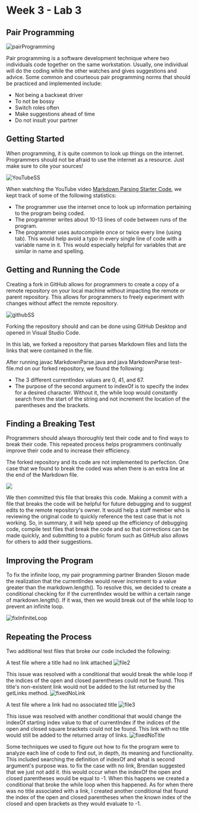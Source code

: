 # Week 3 - Lab 3

## Pair Programming

![pairProgramming](lab3Screenshots/pairProgramming.jpeg)

Pair programming is a software development technique where two individuals code together on the same workstation. Usually, one individual will do the coding while the other watches and gives suggestions and advice. Some common and courteous pair programming norms that should be practiced and implemented include:

- Not being a backseat driver
- To not be bossy
- Switch roles often
- Make suggestions ahead of time
- Do not insult your partner


## Getting Started
When programming, it is quite common to look up things on the internet. Programmers should not be afraid to use the internet as a resource. Just make sure to cite your sources! 

![YouTubeSS](lab3Screenshots/YouTubeSS.png)

When watching the YouTube video [Markdown Parsing Starter Code](https://www.youtube.com/watch?v=k67e-Icw4ug), we kept track of some of the following statistics:

- The programmer use the internet once to look up information pertaining to the program being coded.
- The programmer writes about 10-13 lines of code between runs of the program.
- The programmer uses autocomplete once or twice every line (using tab). This would help avoid a typo in every single line of code with a variable name in it. This would especially helpful for variables that are similar in name and spelling.

## Getting and Running the Code

Creating a fork in GitHub allows for programmers to create a copy of a remote repository on your local machine without impacting the remote or parent repository. This allows for programmers to freely experiment with changes without affect the remote repository. 

![githubSS](lab3Screenshots/githubSS.png)


Forking the repository should and can be done using GitHub Desktop and opened in Visual Studio Code.

In this lab, we forked a repository that parses Markdown files and lists the links that were contained in the file.

After running javac MarkdownParse.java and java MarkdownParse test-file.md on our forked repository, we found the following:
- The 3 different currentIndex values are 0, 41, and 67.
- The purpose of the second argument to indexOf is to specify the index for a desired character. Without it, the while loop would constantly search from the start of the string and not increment the location of the parentheses and the brackets.

## Finding a Breaking Test

Programmers should always thoroughly test their code and to find ways to break their code. This repeated process helps programmers continually improve their code and to increase their efficiency. 

The forked repository and its code are not implemented to perfection. One case that we found to break the coded was when there is an extra line at the end of the Markdown file. 

![](lab3Screenshots/file1.png)


We then committed this file that breaks this code. Making a commit with a file that breaks the code will be helpful for future debugging and to suggest edits to the remote repository's owner. It would help a staff member who is reviewing the original code to quickly reference the test case that is not working. So, in summary, it will help speed up the efficiency of debugging code, compile test files that break the code and so that corrections can be made quickly, and submitting to a public forum such as GitHub also allows for others to add their suggestions.

## Improving the Program

To fix the infinite loop, my pair programming partner Branden Sioson made the realization that the currentIndex would never increment to a value greater than the markdown.length(). To resolve this, we decided to create a conditional checking for if the currentIndex would be within a certain range of markdown.length(). If it was, then we would break out of the while loop to prevent an infinite loop. 


![fixInfiniteLoop](lab3Screenshots/fixedInfiniteLoop.png)


## Repeating the Process
Two additional test files that broke our code included the following:

A test file where a title had no link attached
![file2](lab3Screenshots/file2.png)


This issue was resolved with a conditional that would break the while loop if the indices of the open and closed parentheses could not be found. This title's non-existent link would not be added to the list returned by the getLinks method.
![fixedNoLink](lab3Screenshots/fixedNoLink.png)


A test file where a link had no associated title
![file3](lab3ScreenShots/file3.png)


This issue was resolved with another conditional that would change the indexOf starting index value to that of currentIndex if the indices of the open and closed square brackets could not be found. This link with no title would still be added to the returned array of links.
![fixedNoTitle](lab3Screenshots/fixedLinkOnly.png)


Some techniques we used to figure out how to fix the program were to analyze each line of code to find out, in depth, its meaning and functionality. This included searching the definition of indexOf and what is second argument's purpose was. to fix the case with no link, Brendan suggested that we just not add it. this would occur when the indexOf the open and closed parentheses would be equal to -1. When this happens we created a conditional that broke the while loop when this happened. As for when there was no title associated with a link, I created another conditional that found the index of the open and closed parentheses when the known index of the closed and open brackets as they would evaluate to -1.